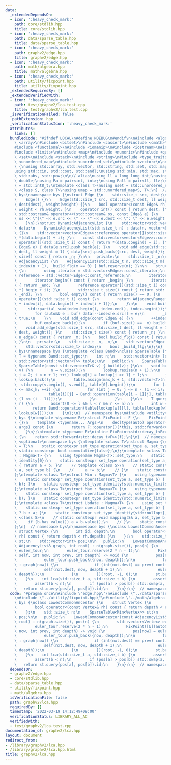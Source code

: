 ```yaml
---
data:
  _extendedDependsOn:
  - icon: ':heavy_check_mark:'
    path: core/stdlib.hpp
    title: core/stdlib.hpp
  - icon: ':heavy_check_mark:'
    path: data/sparse_table.hpp
    title: data/sparse_table.hpp
  - icon: ':heavy_check_mark:'
    path: graphv2/edge.hpp
    title: graphv2/edge.hpp
  - icon: ':heavy_check_mark:'
    path: math/algebra.hpp
    title: math/algebra.hpp
  - icon: ':heavy_check_mark:'
    path: utility/fixpoint.hpp
    title: utility/fixpoint.hpp
  _extendedRequiredBy: []
  _extendedVerifiedWith:
  - icon: ':heavy_check_mark:'
    path: test/graphv2/lca.test.cpp
    title: test/graphv2/lca.test.cpp
  _isVerificationFailed: false
  _pathExtension: hpp
  _verificationStatusIcon: ':heavy_check_mark:'
  attributes:
    links: []
  bundledCode: "#ifndef LOCAL\n#define NDEBUG\n#endif\n\n#include <algorithm>\n#include\
    \ <array>\n#include <bitset>\n#include <cassert>\n#include <cmath>\n#include <complex>\n\
    #include <functional>\n#include <iomanip>\n#include <iostream>\n#include <iterator>\n\
    #include <limits>\n#include <map>\n#include <numeric>\n#include <queue>\n#include\
    \ <set>\n#include <stack>\n#include <string>\n#include <type_traits>\n#include\
    \ <unordered_map>\n#include <unordered_set>\n#include <vector>\n\nnamespace bys\
    \ {\nusing std::array, std::vector, std::string, std::set, std::map, std::pair;\n\
    using std::cin, std::cout, std::endl;\nusing std::min, std::max, std::sort, std::reverse,\
    \ std::abs, std::pow;\n\n// alias\nusing ll = long long int;\nusing ld = long\
    \ double;\nusing Pa = pair<int, int>;\nusing Pall = pair<ll, ll>;\nusing ibool\
    \ = std::int8_t;\ntemplate <class T>\nusing uset = std::unordered_set<T>;\ntemplate\
    \ <class S, class T>\nusing umap = std::unordered_map<S, T>;\n}  // namespace\
    \ bys\nnamespace bys {\nstruct Edge {\n    std::size_t src, dest;\n    ll weight;\n\
    \    Edge() {}\n    Edge(std::size_t src, std::size_t dest, ll weight = 1) : src(src),\
    \ dest(dest), weight(weight) {}\n    bool operator<(const Edge& rh) const { return\
    \ weight < rh.weight; }\n    operator int() const { return dest; }\n    friend\
    \ std::ostream& operator<<(std::ostream& os, const Edge& e) {\n        return\
    \ os << \"{\" << e.src << \" -> \" << e.dest << \": \" << e.weight << \"}\";\n\
    \    }\n};\nstruct DynamicAdjacencyList {\n    std::vector<std::vector<Edge>>\
    \ data;\n    DynamicAdjacencyList(std::size_t n) : data(n, vector<Edge>()), _n(n)\
    \ {}\n    std::vector<vector<Edge>>::reference operator[](std::size_t i) { return\
    \ *(data.begin() + i); }\n    const std::vector<vector<Edge>>::const_reference\
    \ operator[](std::size_t i) const { return *(data.cbegin() + i); }\n    void add_edge(const\
    \ Edge& e) { data[e.src].push_back(e); }\n    void add_edge(std::size_t src, std::size_t\
    \ dest, ll weight = 1) { data[src].push_back({src, dest, weight}); }\n    std::size_t\
    \ size() const { return _n; }\n\n   private:\n    std::size_t _n;\n};\nstruct\
    \ AdjacencyList {\n    AdjacencyList(std::size_t n, std::size_t m) : _n(n), _m(m),\
    \ index(n + 1), _build_flg(m == 0) { buf.reserve(m); }\n\n    struct AdjacencyRange\
    \ {\n        using iterator = std::vector<Edge>::const_iterator;\n        using\
    \ reference = std::vector<Edge>::const_reference;\n        iterator _begin, _end;\n\
    \        iterator begin() const { return _begin; }\n        iterator end() const\
    \ { return _end; }\n        reference operator[](std::size_t i) const { return\
    \ *(_begin + i); }\n        std::size_t size() const { return std::distance(_begin,\
    \ _end); }\n        bool empty() const { return size() == 0; }\n    };\n    AdjacencyRange\
    \ operator[](std::size_t i) const {\n        return AdjacencyRange{data.begin()\
    \ + index[i], data.begin() + index[i + 1]};\n    }\n\n    void build() {\n   \
    \     std::partial_sum(index.begin(), index.end(), index.begin());\n        data.resize(_m);\n\
    \        for (auto&& e : buf) data[--index[e.src]] = e;\n        _build_flg =\
    \ true;\n    }\n    void add_edge(const Edge& e) {\n        ++index[e.src];\n\
    \        buf.emplace_back(e);\n        if (buf.size() == _m) build();\n    }\n\
    \    void add_edge(std::size_t src, std::size_t dest, ll weight = 1) { add_edge(Edge(src,\
    \ dest, weight)); }\n    std::size_t size() const { return _n; }\n    std::size_t\
    \ n_edge() const { return _m; }\n    bool build_flg() const { return _build_flg;\
    \ }\n\n   private:\n    std::size_t _n, _m;\n    std::vector<Edge> buf, data;\n\
    \    std::vector<std::size_t> index;\n    bool _build_flg;\n};\n}  // namespace\
    \ bys\nnamespace bys {\ntemplate <class Band>\nclass SparseTable {\n    using\
    \ T = typename Band::set_type;\n    int n;\n    std::vector<int> lookup;\n   \
    \ std::vector<std::vector<T>> table;\n\n   public:\n    SparseTable() {}\n   \
    \ SparseTable(const std::vector<T>& v) { build(v); }\n\n    void build(const std::vector<T>&\
    \ v) {\n        n = v.size();\n        lookup.resize(n + 1);\n\n        for (int\
    \ i = 2; i < n + 1; ++i) lookup[i] = lookup[i >> 1] + 1;\n        int max_k =\
    \ lookup.back();\n        table.assign(max_k + 1, std::vector<T>(n));\n      \
    \  std::copy(v.begin(), v.end(), table[0].begin());\n        for (int i = 1; i\
    \ <= max_k; ++i) {\n            for (int j = 0; j <= n - (1 << i); ++j) {\n  \
    \              table[i][j] = Band::operation(table[i - 1][j], table[i - 1][j +\
    \ (1 << (i - 1))]);\n            }\n        }\n    }\n\n    T query(int l, int\
    \ r) {\n        assert(0 <= l && l < r && r <= n);\n        int w = r - l;\n \
    \       return Band::operation(table[lookup[w]][l], table[lookup[w]][r - (1 <<\
    \ lookup[w])]);\n    }\n};\n}  // namespace bys\n#include <utility>\nnamespace\
    \ bys {\ntemplate <typename F>\nstruct FixPoint : F {\n    FixPoint(F&& f) : F{std::forward<F>(f)}\
    \ {}\n    template <typename... Args>\n    decltype(auto) operator()(Args&&...\
    \ args) const {\n        return F::operator()(*this, std::forward<Args>(args)...);\n\
    \    }\n};\ntemplate <typename F>\ninline FixPoint<std::decay_t<F>> fix(F&& f)\
    \ {\n    return std::forward<std::decay_t<F>>(f);\n}\n}  // namespace bys\n#include\
    \ <optional>\nnamespace bys {\ntemplate <class T>\nstruct Magma {\n    using set_type\
    \ = T;\n    static constexpr set_type operation(set_type a, set_type b);\n   \
    \ static constexpr bool commutative{false};\n};\ntemplate <class T>\nstruct Add\
    \ : Magma<T> {\n    using typename Magma<T>::set_type;\n    static constexpr set_type\
    \ identity{0};\n    static constexpr set_type operation(set_type a, set_type b)\
    \ { return a + b; }\n    // template <class S>\n    // static constexpr void mapping(S&\
    \ a, set_type b) {\n    //     a += b;\n    // }\n    static constexpr bool commutative{true};\n\
    };\ntemplate <class T>\nstruct Min : Magma<T> {\n    using typename Magma<T>::set_type;\n\
    \    static constexpr set_type operation(set_type a, set_type b) { return std::min(a,\
    \ b); }\n    static constexpr set_type identity{std::numeric_limits<set_type>::max()};\n\
    };\ntemplate <class T>\nstruct Max : Magma<T> {\n    using typename Magma<T>::set_type;\n\
    \    static constexpr set_type operation(set_type a, set_type b) { return std::max(a,\
    \ b); }\n    static constexpr set_type identity{std::numeric_limits<set_type>::min()};\n\
    };\ntemplate <class T>\nstruct Update : Magma<T> {\n    using set_type = std::optional<T>;\n\
    \    static constexpr set_type operation(set_type a, set_type b) { return b.has_value()\
    \ ? b : a; }\n    static constexpr set_type identity{std::nullopt};\n    // template\
    \ <class S>\n    // static constexpr void mapping(S& a, set_type b) {\n    //\
    \     if (b.has_value()) a = b.value();\n    // }\n    static constexpr bool commutative{false};\n\
    };\n}  // namespace bys\n\nnamespace bys {\nclass LowestCommonAncestor {\n   \
    \ struct Vertex {\n        int id, depath;\n        bool operator<(const Vertex&\
    \ rh) const { return depath < rh.depath; }\n    };\n    std::size_t n;\n    SparseTable<Min<Vertex>>\
    \ st;\n    std::vector<int> pos;\n\n   public:\n    LowestCommonAncestor(const\
    \ AdjacencyList& graph, int root) : n(graph.size()), pos(n) {\n        std::vector<Vertex>\
    \ euler_tour;\n        euler_tour.reserve(2 * n - 1);\n        FixPoint([&](auto&&\
    \ self, int now, int prev, int deapth) -> void {\n            pos[now] = euler_tour.size();\n\
    \            euler_tour.push_back({now, deapth});\n\n            for (auto&& nxt\
    \ : graph[now]) {\n                if (int(nxt.dest) == prev) continue;\n    \
    \            self(nxt.dest, now, deapth + 1);\n                euler_tour.push_back({now,\
    \ deapth});\n            }\n        })(root, -1, 0);\n        st.build(euler_tour);\n\
    \    }\n    int lca(std::size_t a, std::size_t b) {\n        assert(a < n);\n\
    \        assert(b < n);\n        if (pos[a] > pos[b]) std::swap(a, b);\n     \
    \   return st.query(pos[a], pos[b]).id;\n    }\n};\n}  // namespace bys\n"
  code: "#pragma once\n#include \"edge.hpp\"\n#include \"../data/sparse_table.hpp\"\
    \n#include \"../utility/fixpoint.hpp\"\n#include \"../math/algebra.hpp\"\n\nnamespace\
    \ bys {\nclass LowestCommonAncestor {\n    struct Vertex {\n        int id, depath;\n\
    \        bool operator<(const Vertex& rh) const { return depath < rh.depath; }\n\
    \    };\n    std::size_t n;\n    SparseTable<Min<Vertex>> st;\n    std::vector<int>\
    \ pos;\n\n   public:\n    LowestCommonAncestor(const AdjacencyList& graph, int\
    \ root) : n(graph.size()), pos(n) {\n        std::vector<Vertex> euler_tour;\n\
    \        euler_tour.reserve(2 * n - 1);\n        FixPoint([&](auto&& self, int\
    \ now, int prev, int deapth) -> void {\n            pos[now] = euler_tour.size();\n\
    \            euler_tour.push_back({now, deapth});\n\n            for (auto&& nxt\
    \ : graph[now]) {\n                if (int(nxt.dest) == prev) continue;\n    \
    \            self(nxt.dest, now, deapth + 1);\n                euler_tour.push_back({now,\
    \ deapth});\n            }\n        })(root, -1, 0);\n        st.build(euler_tour);\n\
    \    }\n    int lca(std::size_t a, std::size_t b) {\n        assert(a < n);\n\
    \        assert(b < n);\n        if (pos[a] > pos[b]) std::swap(a, b);\n     \
    \   return st.query(pos[a], pos[b]).id;\n    }\n};\n}  // namespace bys\n"
  dependsOn:
  - graphv2/edge.hpp
  - core/stdlib.hpp
  - data/sparse_table.hpp
  - utility/fixpoint.hpp
  - math/algebra.hpp
  isVerificationFile: false
  path: graphv2/lca.hpp
  requiredBy: []
  timestamp: '2022-03-19 14:12:49+09:00'
  verificationStatus: LIBRARY_ALL_AC
  verifiedWith:
  - test/graphv2/lca.test.cpp
documentation_of: graphv2/lca.hpp
layout: document
redirect_from:
- /library/graphv2/lca.hpp
- /library/graphv2/lca.hpp.html
title: graphv2/lca.hpp
---
```

